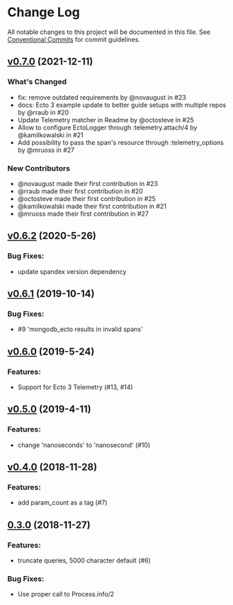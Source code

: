 # Change Log

All notable changes to this project will be documented in this file.
See [Conventional Commits](Https://conventionalcommits.org) for commit guidelines.

<!-- changelog -->

## [v0.7.0](https://github.com/spandex-project/spandex_ecto/compare/0.6.2...v0.7.0) (2021-12-11)

### What's Changed
* fix: remove outdated requirements by @novaugust in #23
* docs: Ecto 3 example update to better guide setups with multiple repos by @rraub in #20
* Update Telemetry matcher in Readme by @octosteve in #25
* Allow to configure EctoLogger through :telemetry.attach/4 by @kamilkowalski in #21
* Add possibility to pass the span's resource through :telemetry_options by @mruoss in #27

### New Contributors
* @novaugust made their first contribution in #23
* @rraub made their first contribution in #20
* @octosteve made their first contribution in #25
* @kamilkowalski made their first contribution in #21
* @mruoss made their first contribution in #27



## [v0.6.2](https://github.com/spandex-project/spandex_ecto/compare/0.6.1...v0.6.2) (2020-5-26)

### Bug Fixes:

* update spandex version dependency



## [v0.6.1](https://github.com/spandex-project/spandex_ecto/compare/0.6.0...v0.6.1) (2019-10-14)

### Bug Fixes:

* #9 'mongodb_ecto results in invalid spans'

## [v0.6.0](https://github.com/spandex-project/spandex_ecto/compare/v0.5.0...v0.6.0) (2019-5-24)

### Features:

* Support for Ecto 3 Telemetry (#13, #14)



## [v0.5.0](https://github.com/spandex-project/spandex_ecto/compare/0.4.0...v0.5.0) (2019-4-11)

### Features:

* change 'nanoseconds' to 'nanosecond' (#10)



## [v0.4.0](https://github.com/spandex-project/spandex_ecto/compare/0.3.0...v0.4.0) (2018-11-28)

### Features:

* add param_count as a tag (#7)



## [0.3.0](https://github.com/spandex-project/spandex_ecto/compare/0.3.0...0.3.0) (2018-11-27)

### Features:

* truncate queries, 5000 character default (#6)

### Bug Fixes:

* Use proper call to Process.info/2
